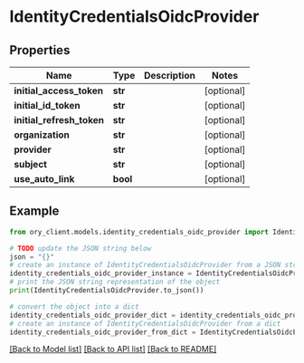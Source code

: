 # IdentityCredentialsOidcProvider


## Properties

Name | Type | Description | Notes
------------ | ------------- | ------------- | -------------
**initial_access_token** | **str** |  | [optional] 
**initial_id_token** | **str** |  | [optional] 
**initial_refresh_token** | **str** |  | [optional] 
**organization** | **str** |  | [optional] 
**provider** | **str** |  | [optional] 
**subject** | **str** |  | [optional] 
**use_auto_link** | **bool** |  | [optional] 

## Example

```python
from ory_client.models.identity_credentials_oidc_provider import IdentityCredentialsOidcProvider

# TODO update the JSON string below
json = "{}"
# create an instance of IdentityCredentialsOidcProvider from a JSON string
identity_credentials_oidc_provider_instance = IdentityCredentialsOidcProvider.from_json(json)
# print the JSON string representation of the object
print(IdentityCredentialsOidcProvider.to_json())

# convert the object into a dict
identity_credentials_oidc_provider_dict = identity_credentials_oidc_provider_instance.to_dict()
# create an instance of IdentityCredentialsOidcProvider from a dict
identity_credentials_oidc_provider_from_dict = IdentityCredentialsOidcProvider.from_dict(identity_credentials_oidc_provider_dict)
```
[[Back to Model list]](../README.md#documentation-for-models) [[Back to API list]](../README.md#documentation-for-api-endpoints) [[Back to README]](../README.md)


